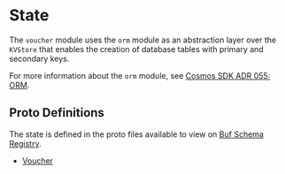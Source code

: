 # State

The `voucher` module uses the `orm` module as an abstraction layer over the `KVStore` that enables the creation of database tables with primary and secondary keys.

For more information about the `orm` module, see [Cosmos SDK ADR 055: ORM](https://docs.cosmos.network/main/architecture/adr-055-orm).

## Proto Definitions

The state is defined in the proto files available to view on [Buf Schema Registry](https://buf.build/chora/voucher).

<!-- listed alphabetically -->

- [Voucher](https://buf.build/chora/voucher/docs/main:chora.voucher.v1#chora.voucher.v1.Voucher)
